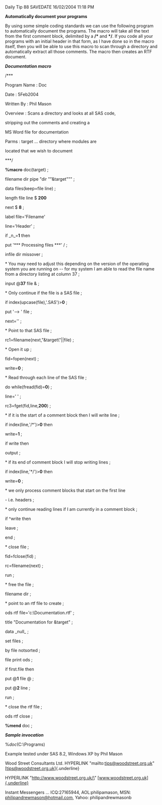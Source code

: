 Daily Tip 88 SAVEDATE 16/02/2004 11:18 PM

**Automatically document your programs**

By using some simple coding standards we can use the following program
to automatically document the programs. The macro will take all the text
from the first comment block, delimited by a **/\*** and **\*/**. If you
code all your programs with an initial header in that form, as I have
done so in the macro itself, then you will be able to use this macro to
scan through a directory and automatically extract all those comments.
The macro then creates an RTF document.

***Documentation macro***

/\*\*\*

Program Name : Doc

Date : 5Feb2004

Written By : Phil Mason

Overview : Scans a directory and looks at all SAS code,

stripping out the comments and creating a

MS Word file for documentation

Parms : target \... directory where modules are

located that we wish to document

\*\*\*/

**%macro** doc(target) ;

filename dir pipe \"dir \"\"&target\"\"\" ;

data files(keep=file line) ;

length file line \$ **200**

next \$ **8** ;

label file=\'Filename\'

line=\'Header\' ;

if \_n\_=**1** then

put \'\*\*\* Processing files \*\*\*\' / ;

infile dir missover ;

\* You may need to adjust this depending on the version of the operating
system you are running on -- for my system I am able to read the file
name from a directory listing at column 37 ;

input @**37** file & ;

\* Only continue if the file is a SAS file ;

if index(upcase(file),\'.SAS\')\>**0** ;

put \'\--\> \' file ;

next=\'\' ;

\* Point to that SAS file ;

rc1=filename(next,\"&target\\\"\|\|file) ;

\* Open it up ;

fid=fopen(next) ;

write=**0** ;

\* Read through each line of the SAS file ;

do while(fread(fid)=**0**) ;

line=\' \' ;

rc3=fget(fid,line,**200**) ;

\* if it is the start of a comment block then I will write line ;

if index(line,\'/\*\')\>**0** then

write=**1** ;

if write then

output ;

\* if its end of comment block I will stop writing lines ;

if index(line,\'\*/\')\>**0** then

write=**0** ;

\* we only process comment blocks that start on the first line

\- i.e. headers ;

\* only continue reading lines if I am currently in a comment block ;

if \^write then

leave ;

end ;

\* close file ;

fid=fclose(fid) ;

rc=filename(next) ;

run ;

\* free the file ;

filename dir ;

\* point to an rtf file to create ;

ods rtf file=\'c:\\Documentation.rtf\' ;

title \"Documentation for &target\" ;

data \_null\_ ;

set files ;

by file notsorted ;

file print ods ;

if first.file then

put @**1** file @ ;

put @**2** line ;

run ;

\* close the rtf file ;

ods rtf close ;

**%mend** doc ;

***Sample invocation***

\%*doc*(C:\\Programs)

Example tested under SAS 8.2, Windows XP by Phil Mason

Wood Street Consultants Ltd. HYPERLINK \"mailto:tips@woodstreet.org.uk\"
[tips@woodstreet.org.uk]{.underline}

HYPERLINK \"http://www.woodstreet.org.uk/\"
[www.woodstreet.org.uk]{.underline}

Instant Messengers ... ICQ:27165944, AOL:philipamason, MSN:
philipandrewmason@hotmail.com, Yahoo: philipandrewmasonb
